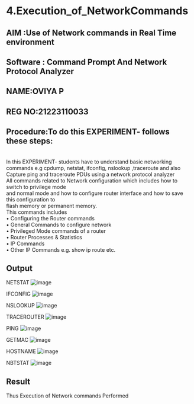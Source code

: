 # 4.Execution_of_NetworkCommands
## AIM :Use of Network commands in Real Time environment
## Software : Command Prompt And Network Protocol Analyzer
## NAME:OVIYA P
## REG NO:21223110033
## Procedure:To do this EXPERIMENT- follows these steps:
<BR>
In this EXPERIMENT- students have to understand basic networking commands e.g cpdump, netstat, ifconfig, nslookup ,traceroute and also Capture ping and traceroute PDUs using a network protocol analyzer 
<BR>
All commands related to Network configuration which includes how to switch to privilege mode
<BR>
and normal mode and how to configure router interface and how to save this configuration to
<BR>
flash memory or permanent memory.
<BR>
This commands includes
<BR>
• Configuring the Router commands
<BR>
• General Commands to configure network
<BR>
• Privileged Mode commands of a router 
<BR>
• Router Processes & Statistics
<BR>
• IP Commands
<BR>
• Other IP Commands e.g. show ip route etc.
<BR>

## Output

NETSTAT
![image](https://github.com/user-attachments/assets/2e7a3277-7c89-4a7e-96b8-116be454426d)

IFCONFIG
![image](https://github.com/user-attachments/assets/23cc9c9c-64d0-449b-a073-fd13cd00eb40)

NSLOOKUP
![image](https://github.com/user-attachments/assets/be6a86b0-f643-40ff-8c59-a66f73e3f27b)

TRACEROUTER
![image](https://github.com/user-attachments/assets/19465616-dd70-405a-a4dc-f0e09893d0f9)

PING
![image](https://github.com/user-attachments/assets/b196aa63-e6c4-4a5f-9c19-e63d249a5f3e)

GETMAC
![image](https://github.com/user-attachments/assets/279b7e5c-8d5c-4636-b2cf-1f5a36acaf54)

HOSTNAME
![image](https://github.com/user-attachments/assets/0719cda8-2f39-4c97-866d-84533586777c)

NBTSTAT
![image](https://github.com/user-attachments/assets/422fc305-d306-4612-b850-d1a2791062a9)


## Result
Thus Execution of Network commands Performed 
